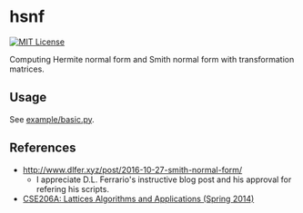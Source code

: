 # hsnf
[![MIT License](http://img.shields.io/badge/license-MIT-blue.svg?style=flat)](LICENSE)

Computing Hermite normal form and Smith normal form with transformation matrices.

## Usage

See [example/basic.py](examples/basic.py).

## References
- http://www.dlfer.xyz/post/2016-10-27-smith-normal-form/
  - I appreciate D.L. Ferrario's instructive blog post and his approval for refering his scripts.
- [CSE206A: Lattices Algorithms and Applications (Spring 2014)](https://cseweb.ucsd.edu/classes/sp14/cse206A-a/index.html)
